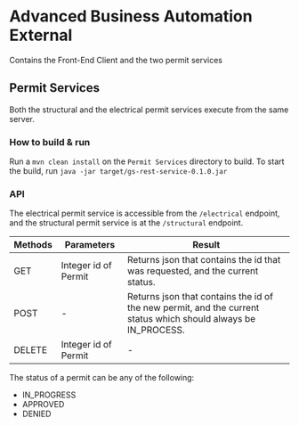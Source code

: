 # Advanced Business Automation External
Contains the Front-End Client and the two permit services

## Permit Services
Both the structural and the electrical permit services execute from the same server.

### How to build & run
Run a `mvn clean install` on the `Permit Services` directory to build.
To start the build, run `java -jar target/gs-rest-service-0.1.0.jar`

### API
The electrical permit service is accessible from the `/electrical` endpoint, and the structural permit service is at the `/structural` endpoint.

| Methods |      Parameters      | Result |
| ------- | -------------------- | ------ |
| GET     | Integer id of Permit | Returns json that contains the id that was requested, and the current status. |
| POST    | -                    | Returns json that contains the id of the new permit, and the current status which should always be IN_PROCESS. |
| DELETE  | Integer id of Permit | -      |

The status of a permit can be any of the following:
- IN_PROGRESS
- APPROVED
- DENIED
